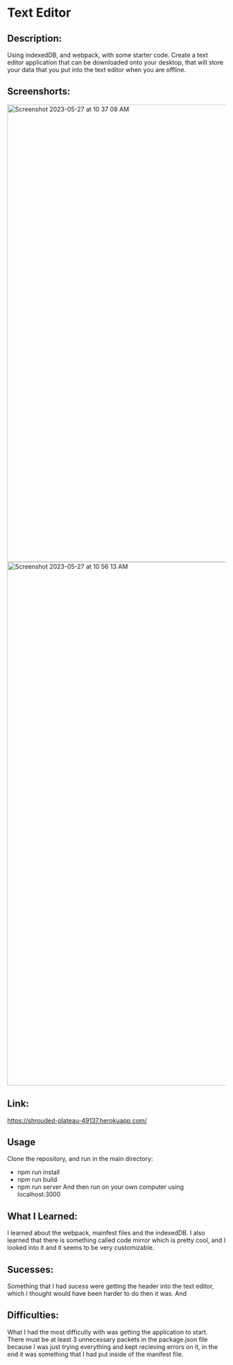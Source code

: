# Text Editor 

## Description:
Using indexedDB, and webpack, with some starter code. Create a text editor application that can be downloaded onto your desktop, that will store your data that you put into the text editor when you are offline. 

## Screenshorts:
<img width="1055" alt="Screenshot 2023-05-27 at 10 37 08 AM" src="https://github.com/roseandlily33/texedDB/assets/109821108/83d2cc2b-36c2-47e5-b20d-dac9255efc56">

<img width="1208" alt="Screenshot 2023-05-27 at 10 56 13 AM" src="https://github.com/roseandlily33/texedDB/assets/109821108/93cc2076-9871-4b36-ade2-6c51bc899e76">

## Link:
https://shrouded-plateau-49137.herokuapp.com/

## Usage
Clone the repository, and run in the main directory:
- npm run install
- npm run build
- npm run server
And then run on your own computer using localhost:3000

## What I Learned:
I learned about the webpack, mainfest files and the indexedDB. I also learned that there is something called code mirror which is pretty cool, and I looked into it and it seems to be very customizable. 

## Sucesses:
Something that I had sucess were getting the header into the text editor, which I thought would have been harder to do then it was. And 

## Difficulties:
What I had the most difficutly with was getting the application to start. There must be at least 3 unnecessary packets in the package.json file because I was just trying everything and kept recieving errors on it, in the end it was something that I had put inside of the manifest file.


